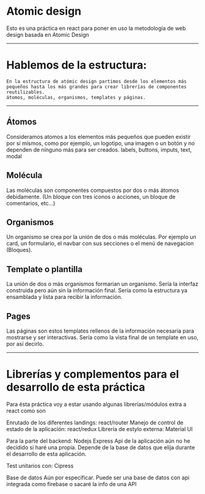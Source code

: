 # Atomic design

Esto es una práctica en react para poner en uso la metodología de web design basada en Atomic Design

---

# Hablemos de la estructura:

    En la estructura de atómic design partimos desde los elementos más pequeños hasta los más grandes para crear librerías de componentes reutilizables.
    átomos, moléculas, organismos, templates y páginas.

---

## Átomos

Consideramos atomos a los elementos más pequeños que pueden existir por sí mísmos, como por ejemplo, un logotipo, una imagen o un botón y no dependen de ninguno más para ser creados.
labels, buttons, imputs, text, modal

## Molécula

Las moléculas son componentes compuestos por dos o más átomos debidamente. (Un bloque con tres iconos o acciones, un bloque de comentarios, etc...)

## Organismos

Un organismo se crea por la unión de dos o más moléculas. Por ejemplo un card, un formulario, el navbar con sus secciones o el menú de navegacion (Bloques).

## Template o plantilla

La unión de dos o más organismos formarian un organismo. Sería la interfaz construida pero aún sin la información final.
Sería como la estructura ya ensamblada y lista para recibir la información.

## Pages

Las páginas son estos templates rellenos de la información necesaria para mostrarse y ser interactivas. Sería como la vista final de un template en uso, por así decirlo.

---

# Librerías y complementos para el desarrollo de esta práctica

Para ésta práctica voy a estar usando algunas librerías/módulos extra a react como son

Enrutado de los diferentes landings:
react/router
Manejo de control de estado de la aplicación:
react/redux
Librería de estylo externa:
Material UI

Para la parte del backend:
Nodejs
Express
Api de la aplicación aún no he decidido si haré una propia.
Depende de la base de datos que elija durante el desarrollo de esta aplicación.

Test unitarios con:
Cipress

Base de datos
Aún por especificar. Puede ser una base de datos con api integrada como firebase o sacaré la info de una API

